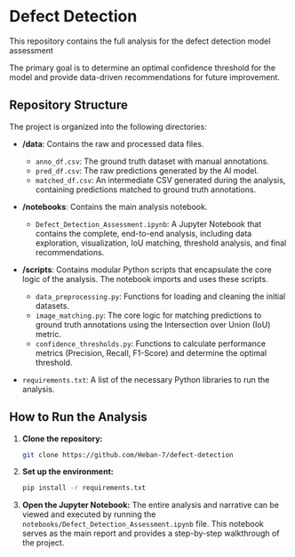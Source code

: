# Defect Detection

This repository contains the full analysis for the defect detection model assessment

The primary goal is to determine an optimal confidence threshold for the model and provide data-driven recommendations for future improvement.

## Repository Structure

The project is organized into the following directories:

- **/data**: Contains the raw and processed data files.

  - `anno_df.csv`: The ground truth dataset with manual annotations.
  - `pred_df.csv`: The raw predictions generated by the AI model.
  - `matched_df.csv`: An intermediate CSV generated during the analysis, containing predictions matched to ground truth annotations.

- **/notebooks**: Contains the main analysis notebook.

  - `Defect_Detection_Assessment.ipynb`: A Jupyter Notebook that contains the complete, end-to-end analysis, including data exploration, visualization, IoU matching, threshold analysis, and final recommendations.

- **/scripts**: Contains modular Python scripts that encapsulate the core logic of the analysis. The notebook imports and uses these scripts.

  - `data_preprocessing.py`: Functions for loading and cleaning the initial datasets.
  - `image_matching.py`: The core logic for matching predictions to ground truth annotations using the Intersection over Union (IoU) metric.
  - `confidence_thresholds.py`: Functions to calculate performance metrics (Precision, Recall, F1-Score) and determine the optimal threshold.

- `requirements.txt`: A list of the necessary Python libraries to run the analysis.

## How to Run the Analysis

1.  **Clone the repository:**

    ```bash
    git clone https://github.com/Heban-7/defect-detection
    ```

2.  **Set up the environment:**

    ```bash
    pip install -r requirements.txt
    ```

3.  **Open the Jupyter Notebook:**
    The entire analysis and narrative can be viewed and executed by running the `notebooks/Defect_Detection_Assessment.ipynb` file. This notebook serves as the main report and provides a step-by-step walkthrough of the project.
